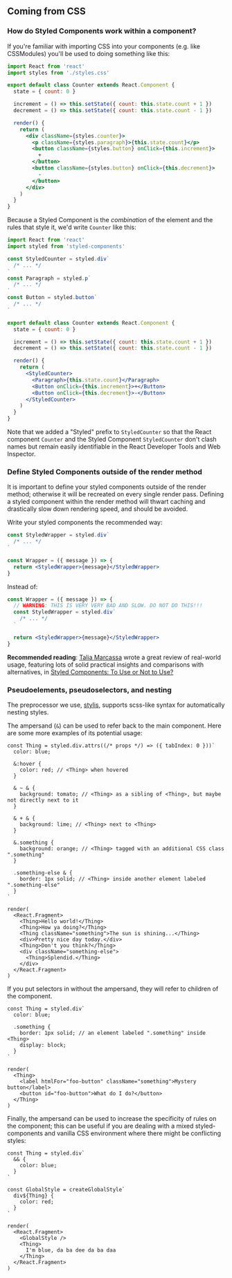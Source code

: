 ## Coming from CSS

### How do Styled Components work within a component?

If you're familiar with importing CSS into your components (e.g. like CSSModules) you'll be used to doing something like this:

```jsx
import React from 'react'
import styles from './styles.css'

export default class Counter extends React.Component {
  state = { count: 0 }

  increment = () => this.setState({ count: this.state.count + 1 })
  decrement = () => this.setState({ count: this.state.count - 1 })

  render() {
    return (
      <div className={styles.counter}>
        <p className={styles.paragraph}>{this.state.count}</p>
        <button className={styles.button} onClick={this.increment}>
          +
        </button>
        <button className={styles.button} onClick={this.decrement}>
          -
        </button>
      </div>
    )
  }
}
```

Because a Styled Component is the _combination_ of the element and the rules that style it, we'd write `Counter` like this:

```jsx
import React from 'react'
import styled from 'styled-components'

const StyledCounter = styled.div`
  /* ... */
`
const Paragraph = styled.p`
  /* ... */
`
const Button = styled.button`
  /* ... */
`

export default class Counter extends React.Component {
  state = { count: 0 }

  increment = () => this.setState({ count: this.state.count + 1 })
  decrement = () => this.setState({ count: this.state.count - 1 })

  render() {
    return (
      <StyledCounter>
        <Paragraph>{this.state.count}</Paragraph>
        <Button onClick={this.increment}>+</Button>
        <Button onClick={this.decrement}>-</Button>
      </StyledCounter>
    )
  }
}
```

Note that we added a "Styled" prefix to `StyledCounter` so that the React component `Counter` and the Styled Component `StyledCounter` don't clash names but remain easily identifiable in the React Developer Tools and Web Inspector.

### Define Styled Components outside of the render method

It is important to define your styled components outside of the render method; otherwise it will be recreated on every single render pass. Defining a styled component within the render method will thwart caching and drastically slow down rendering speed, and should be avoided.

Write your styled components the recommended way:

```jsx
const StyledWrapper = styled.div`
  /* ... */
`

const Wrapper = ({ message }) => {
  return <StyledWrapper>{message}</StyledWrapper>
}
```

Instead of:

```jsx
const Wrapper = ({ message }) => {
  // WARNING: THIS IS VERY VERY BAD AND SLOW. DO NOT DO THIS!!!
  const StyledWrapper = styled.div`
    /* ... */
  `

  return <StyledWrapper>{message}</StyledWrapper>
}
```

**Recommended reading**: [Talia Marcassa](https://twitter.com/talialongname)
wrote a great review of real-world usage, featuring lots of solid practical insights
and comparisons with alternatives, in [Styled Components: To Use or Not to Use?](https://medium.com/building-crowdriff/styled-components-to-use-or-not-to-use-a6bb4a7ffc21)

### Pseudoelements, pseudoselectors, and nesting

The preprocessor we use, [stylis](https://github.com/thysultan/stylis.js), supports scss-like syntax for automatically nesting styles.

The ampersand (`&`) can be used to refer back to the main component. Here are some more examples of its potential usage:

```react
const Thing = styled.div.attrs((/* props */) => ({ tabIndex: 0 }))`
  color: blue;

  &:hover {
    color: red; // <Thing> when hovered
  }

  & ~ & {
    background: tomato; // <Thing> as a sibling of <Thing>, but maybe not directly next to it
  }

  & + & {
    background: lime; // <Thing> next to <Thing>
  }

  &.something {
    background: orange; // <Thing> tagged with an additional CSS class ".something"
  }

  .something-else & {
    border: 1px solid; // <Thing> inside another element labeled ".something-else"
  }
`

render(
  <React.Fragment>
    <Thing>Hello world!</Thing>
    <Thing>How ya doing?</Thing>
    <Thing className="something">The sun is shining...</Thing>
    <div>Pretty nice day today.</div>
    <Thing>Don't you think?</Thing>
    <div className="something-else">
      <Thing>Splendid.</Thing>
    </div>
  </React.Fragment>
)
```

If you put selectors in without the ampersand, they will refer to children of the component.

```react
const Thing = styled.div`
  color: blue;

  .something {
    border: 1px solid; // an element labeled ".something" inside <Thing>
    display: block;
  }
`

render(
  <Thing>
    <label htmlFor="foo-button" className="something">Mystery button</label>
    <button id="foo-button">What do I do?</button>
  </Thing>
)
```

Finally, the ampersand can be used to increase the specificity of rules on the component; this can be useful if you are dealing with a mixed styled-components and vanilla CSS environment where there might be conflicting styles:

```react
const Thing = styled.div`
  && {
    color: blue;
  }
`

const GlobalStyle = createGlobalStyle`
  div${Thing} {
    color: red;
  }
`

render(
  <React.Fragment>
    <GlobalStyle />
    <Thing>
      I'm blue, da ba dee da ba daa
    </Thing>
  </React.Fragment>
)
```
